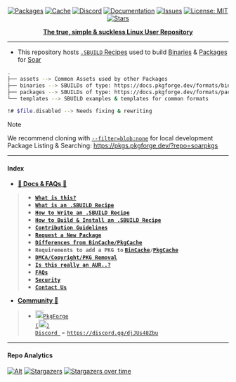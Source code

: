 <div align="center">

[discord-shield]: https://img.shields.io/discord/1313385177703256064?logo=%235865F2&label=Discord
[discord-url]: https://discord.gg/djJUs48Zbu
[stars-shield]: https://img.shields.io/github/stars/pkgforge/soarpkgs.svg
[stars-url]: https://github.com/pkgforge/soarpkgs/stargazers
[issues-shield]: https://img.shields.io/github/issues/pkgforge/soarpkgs.svg
[issues-url]: https://github.com/pkgforge/soarpkgs/issues
[license-shield]: https://img.shields.io/github/license/pkgforge/soarpkgs.svg
[license-url]: https://github.com/pkgforge/soarpkgs/blob/main/LICENSE
[doc-shield]: https://img.shields.io/badge/docs.pkgforge.dev-blue
[doc-url]: https://docs.pkgforge.dev/repositories/soarpkgs

<a href="https://pkgs.pkgforge.dev/?repo=soarpkgs"><img src="https://img.shields.io/badge/dynamic/json?url=https://raw.githubusercontent.com/pkgforge/metadata/refs/heads/main/soarpkgs/data/TOTAL.json&query=$[2].total&label=SBUILDs&labelColor=orange&style=flat&link=https://pkgs.pkgforge.dev/?repo=soarpkgs" alt="Packages" /></a>
<a href="https://pkgs.pkgforge.dev"><img src="https://img.shields.io/badge/dynamic/json?url=https://raw.githubusercontent.com/pkgforge/metadata/refs/heads/main/soarpkgs/data/TOTAL_CACHE.json&query=$.total&label=Cache&labelColor=orange&style=flat&link=https://pkgs.pkgforge.dev" alt="Cache" /></a>
[![Discord][discord-shield]][discord-url]
[![Documentation][doc-shield]][doc-url]
[![Issues][issues-shield]][issues-url]
[![License: MIT][license-shield]][license-url]
[![Stars][stars-shield]][stars-url]
</div>

<p align="center"> 
    <!--<a href="https://github.com/pkgforge/soar">
        <img src="https://github.com/user-attachments/assets/220ce7b3-55b3-496e-b3b8-2556123193a2" width="100">
    </a><br>
    <!--<a href="https://github.com/pkgforge/soar">
        <img src="https://bin.pkgforge.dev/list.gif" alt="soar-list" width="650">
    </a><br> -->
    <b><strong> <a href="https://pkgs.pkgforge.dev/?repo=soarpkgs">The true, simple & suckless Linux User Repository</a></code></strong></b>
    <br> 
</p>

---
- This repository hosts [`.SBUILD` Recipes](https://docs.pkgforge.dev/sbuild/introduction) used to build [Binaries](https://docs.pkgforge.dev/formats/binaries) & [Packages](https://docs.pkgforge.dev/formats/packages) for [Soar](https://github.com/pkgforge/soar)
```bash
.
├── assets --> Common Assets used by other Packages
├── binaries --> SBUILDs of type: https://docs.pkgforge.dev/formats/binaries
├── packages --> SBUILDs of type: https://docs.pkgforge.dev/formats/packages
└── templates --> SBUILD examples & templates for common formats

!# $file.disabled --> Needs fixing & rewriting
```

> [!NOTE]
> We recommend cloning with [`--filter=blob:none`](https://github.blog/open-source/git/get-up-to-speed-with-partial-clone-and-shallow-clone/) for local development<br>
> Package Listing & Searching: https://pkgs.pkgforge.dev/?repo=soarpkgs

---
#### Index
- [**📖 Docs & FAQs 📖**](https://docs.pkgforge.dev/repositories/soarpkgs)
> - [**`What is this?`**](https://docs.pkgforge.dev/repositories/soarpkgs)
> - [**`What is an .SBUILD Recipe`**](https://docs.pkgforge.dev/sbuild/introduction)
> - [**`How to Write an .SBUILD Recipe`**](https://docs.pkgforge.dev/sbuild/instructions)
> - [**`How to Build & Install an .SBUILD Recipe`**](https://docs.pkgforge.dev/sbuild/instructions#build)
> - [**`Contribution Guidelines`**](https://docs.pkgforge.dev/repositories/soarpkgs/contribution)
> - [**`Request a New Package`**](https://docs.pkgforge.dev/repositories/soarpkgs/package-request)
> - [**`Differences from BinCache/PkgCache`**](https://docs.pkgforge.dev/repositories/soarpkgs/differences)
> - **`Requirements to add a PKG to` [`BinCache`](https://docs.pkgforge.dev/repositories/bincache/package-request)`/`[`PkgCache`](https://docs.pkgforge.dev/repositories/pkgcache/package-request)**
> - [**`DMCA/Copyright/PKG Removal`**](https://docs.pkgforge.dev/repositories/soarpkgs/dmca-or-copyright-cease-and-desist)
> - [**`Is this really an AUR..?`**](https://docs.pkgforge.dev/repositories/soarpkgs/faq#is-this-really-an-aur)
> - [**`FAQs`**](https://docs.pkgforge.dev/repositories/soarpkgs/faq)
> - [**`Security`**](https://docs.pkgforge.dev/repositories/soarpkgs/security)
> - [**`Contact Us`**](https://docs.pkgforge.dev/contact/chat)
- [**Community 💬**](https://docs.pkgforge.dev/contact/chat)
> - <a href="https://discord.gg/djJUs48Zbu"><img src="https://github.com/user-attachments/assets/5a336d72-6342-4ca5-87a4-aa8a35277e2f" width="18" height="18"><code>PkgForge (<img src="https://github.com/user-attachments/assets/a08a20e6-1795-4ee6-87e6-12a8ab2a7da6" width="18" height="18">) Discord </code></a> `➼` [`https://discord.gg/djJUs48Zbu`](https://discord.gg/djJUs48Zbu)

---
#### Repo Analytics
[![Alt](https://repobeats.axiom.co/api/embed/69e7eeda76226334586a3f6c26593382877c59ba.svg "Repobeats analytics image")](https://github.com/pkgforge/soarpkgs/graphs/contributors)
[![Stargazers](https://reporoster.com/stars/dark/pkgforge/soarpkgs)](https://github.com/pkgforge/soarpkgs/stargazers)
[![Stargazers over time](https://starchart.cc/pkgforge/soarpkgs.svg?variant=dark)](https://starchart.cc/pkgforge/soarpkgs)
